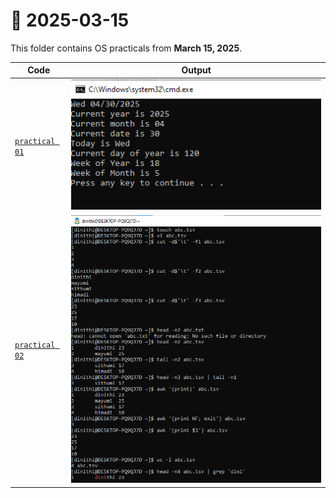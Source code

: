 # 📅 2025-03-15 
This folder contains OS practicals from **March 15, 2025**.

| Code  | Output |
|------|------|
| [`practical 01`](./Codes/practical1.txt)  |  ![01](./Outputs/1.png)|
| [`practical 02`](./Codes/practical2.txt)  |  ![02](./Outputs/2.png)|

